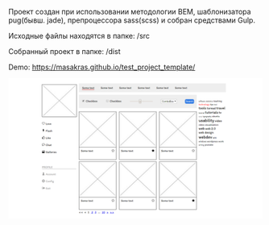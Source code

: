 Проект создан при использовании методологии BEM, шаблонизатора pug(бывш. jade), препроцессора sass(scss) и собран средствами Gulp.

Исходные файлы находятся в папке: /src

Собранный проект в папке: /dist

Demo: https://masakras.github.io/test_project_template/

![logo](https://github.com/masakras/test_project/blob/master/site_full.PNG)
